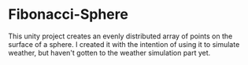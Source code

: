 # Fibonacci-Sphere
This unity project creates an evenly distributed array of points on the surface of a sphere. I created it with the intention of using it to simulate weather, but haven't gotten to the weather simulation part yet.
